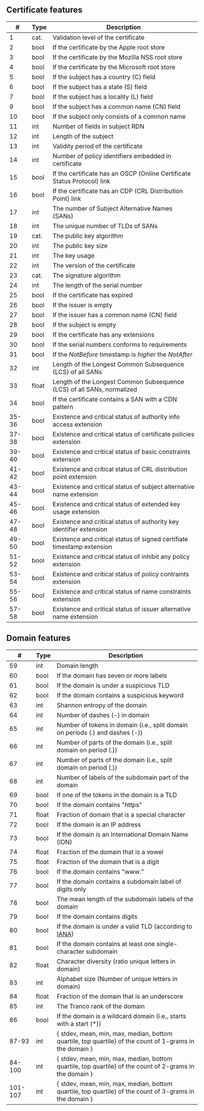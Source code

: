 ## Certificate features

| #     | Type  | Description                                                              |
|-------|-------|--------------------------------------------------------------------------|
| 1     | cat.  | Validation level of the certificate                                      |
| 2     | bool  | If the certificate by the Apple root store                               |
| 3     | bool  | If the certificate by the Mozilla NSS root store                         |
| 4     | bool  | If the certificate by the Microsoft root store                           |
| 5     | bool  | If the subject has a country (C) field                                   |
| 6     | bool  | If the subject has a state (S) field                                     |
| 7     | bool  | If the subject has a locality (L) field                                  |
| 9     | bool  | If the subject has a common name (CN) field                              |
| 10    | bool  | If the subject only consists of a common name                            |
| 11    | int   | Number of fields in subject RDN                                          |
| 12    | int   | Length of the subject                                                    |
| 13    | int   | Validity period of the certificate                                       |
| 14    | int   | Number of policy identifiers embedded in certificate                     |
| 15    | bool  | If the certificate has an OSCP (Online Certificate Status Protocol) link |
| 16    | bool  | If the certificate has an CDP (CRL Distribution Point) link              |
| 17    | int   | The number of Subject Alternative Names (SANs)                           |
| 18    | int   | The unique number of TLDs of SANs                                        |
| 19    | cat.  | The public key algorithm                                                 |
| 20    | int   | The public key size                                                      |
| 21    | int   | The key usage                                                            |
| 22    | int   | The version of the certificate                                           |
| 23    | cat.  | The signature algorithm                                                  |
| 24    | int   | The length of the serial number                                          |
| 25    | bool  | If the certificate has expired                                           |
| 26    | bool  | If the issuer is empty                                                   |
| 27    | bool  | If the issuer has a common name (CN) field                               |
| 28    | bool  | If the subject is empty                                                  |
| 29    | bool  | If the certificate has any extensions                                    |
| 30    | bool  | If the serial numbers conforms to requirements                           |
| 31    | bool  | If the *NotBefore* timestamp is *higher* the *NotAfter*                  |
| 32    | int   | Length of the Longest Common Subsequence (LCS) of all SANs               |
| 33    | float | Length of the Longest Common Subsequence (LCS) of all SANs, normalized   |
| 34    | bool  | If the certificate contains a SAN with a CDN pattern                     |
| 35-36 | bool  | Existence and critical status of authority info access extension         |
| 37-38 | bool  | Existence and critical status of certificate policies extension          |
| 39-40 | bool  | Existence and critical status of basic constraints extension             |
| 41-42 | bool  | Existence and critical status of CRL distribution point extension        |
| 43-44 | bool  | Existence and critical status of subject alternative name extension      |
| 45-46 | bool  | Existence and critical status of extended key usage extension            |
| 47-48 | bool  | Existence and critical status of authority key identifier extension      |
| 49-50 | bool  | Existence and critical status of signed certifiate timestamp extension   |
| 51-52 | bool  | Existence and critical status of inhibit any policy extension            |
| 53-54 | bool  | Existence and critical status of policy contraints extension             |
| 55-56 | bool  | Existence and critical status of name constraints extension              |
| 57-58 | bool  | Existence and critical status of issuer alternative name extension       |

## Domain features

| #       | Type  | Description                                                                                                  |
|---------|-------|--------------------------------------------------------------------------------------------------------------|
| 59      | int   | Domain length                                                                                                |
| 60      | bool  | If the domain has seven or more labels                                                                       |
| 61      | bool  | If the domain is under a suspicious TLD                                                                      |
| 62      | bool  | If the domain contains a suspicious keyword                                                                  |
| 63      | int   | Shannon entropy of the domain                                                                                |
| 64      | int   | Number of dashes (-) in domain                                                                               |
| 65      | int   | Number of tokens in domain (i.e., split domain on periods (.) and dashes (-))                                |
| 66      | int   | Number of parts of the domain (i.e., split domain on period (.))                                           |
| 67      | int   | Number of parts of the domain (i.e., split domain on period (.))                                           |
| 68      | int   | Number of labels of the subdomain part of the domain                                                         |
| 69      | bool  | If one of the tokens in the domain is a TLD                                                                  |
| 70      | bool  | If the domain contains "https"                                                                               |
| 71      | float | Fraction of domain that is a special character                                                               |
| 72      | bool  | If the domain is an IP address                                                                               |
| 73      | bool  | If the domain is an International Domain Name (IDN)                                                          |
| 74      | float | Fraction of the domain that is a vowel                                                                       |
| 75      | float | Fraction of the domain that is a digit                                                                       |
| 76      | bool  | If the domain contains "www."                                                                                |
| 77      | bool  | If the domain contains a subdomain label of digits only                                                      |
| 78      | bool  | The mean length of the subdomain labels of the domain                                                        |
| 79      | bool  | If the domain contains digits                                                                                |
| 80      | bool  | If the domain is under a valid TLD (according to [IANA](https://data.iana.org/TLD/tlds-alpha-by-domain.txt)) |
| 81      | bool  | If the domain contains at least one single-character subdomain                                               |
| 82      | float | Character diversity (ratio unique letters in domain)                                                         |
| 83      | int   | Alphabet size (Number of unique letters in domain)                                                           |
| 84      | float | Fraction of the domain that is an underscore                                                                 |
| 85      | int   | The Tranco rank of the domain                                                                                |
| 86      | bool  | If the domain is a wildcard domain (i.e., starts with a start (*))                                           |
| 87-93   | int   | { stdev, mean, min, max, median, bottom quartile, top quartile\} of the count of 1-grams in the domain }     |
| 84-100  | int   | { stdev, mean, min, max, median, bottom quartile, top quartile\} of the count of 2-grams in the domain }     |
| 101-107 | int   | { stdev, mean, min, max, median, bottom quartile, top quartile\} of the count of 3-grams in the domain }     |